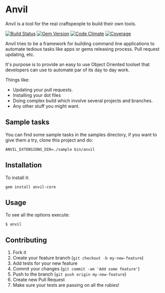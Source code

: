 # Anvil

Anvil is a tool for the real craftspeople to build their own tools.

[![Build Status](https://travis-ci.org/anvil-src/anvil-core.png?branch=master)](https://travis-ci.org/anvil-src/anvil-core)
[![Gem Version](https://badge.fury.io/rb/anvil-core.svg)](http://badge.fury.io/rb/anvil-core)
[![Code Climate](https://codeclimate.com/github/anvil-src/anvil-core.png)](https://codeclimate.com/github/anvil-src/anvil-core)
[![Coverage](https://codeclimate.com/github/anvil-src/anvil-core/coverage.png)](https://codeclimate.com/github/anvil-src/anvil-core)

Anvil tries to be a framework for building command line applications
to automate tedious tasks like apps or gems releasing process. Pull
request updating, etc.

It's purpose is to provide an easy to use Object Oriented toolset that
developers can use to automate par of its day to day work.

Things like:

  * Updating your pull requests.
  * Installing your dot files
  * Doing complex build which involve several projects and branches.
  * Any other stuff you might want.

## Sample tasks

You can find some sample tasks in the samples directory, if you want
to give them a try, clone this project and do:

```shell
ANVIL_EXTENSIONS_DIR=./sample bin/anvil
```

## Installation

To install it:

    gem install anvil-core

## Usage

To see all the options execute:

    $ anvil

## Contributing

1. Fork it
2. Create your feature branch (`git checkout -b my-new-feature`)
3. Add tests for your new feature
4. Commit your changes (`git commit -am 'Add some feature'`)
5. Push to the branch (`git push origin my-new-feature`)
6. Create new Pull Request
7. Make sure your tests are passing on all the rubies!
